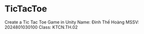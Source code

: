 # TicTacToe
Create a Tic Tac Toe Game in Unity
Name: Đinh Thế Hoàng
MSSV: 2024801030100
Class: KTCN.TH.02
